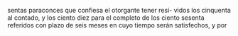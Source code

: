 sentas paraconces que confiesa el otorgante tener resi- vidos los cinquenta al contado, y los ciento diez para el completo de los ciento sesenta referidos con plazo de seis meses en cuyo tiempo serán satisfechos, y por